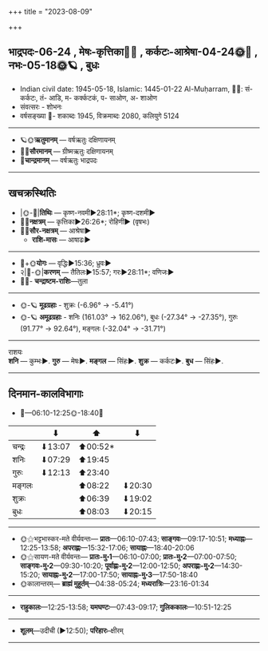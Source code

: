 +++
title = "2023-08-09"

+++
## भाद्रपदः-06-24  ,  मेषः-कृत्तिका🌛🌌  ,  कर्कटः-आश्रेषा-04-24🌞🌌  ,  नभः-05-18🌞🪐  ,  बुधः
- Indian civil date: 1945-05-18, Islamic: 1445-01-22 Al-Muḥarram, 🌌🌞: सं- कर्कटः, तं- आडि, म- कर्क्कटकं, प- साओण, अ- शाओण
- संवत्सरः - शोभनः
- वर्षसङ्ख्या 🌛- शकाब्दः 1945, विक्रमाब्दः 2080, कलियुगे 5124
___________________
- 🪐🌞**ऋतुमानम्** — वर्षऋतुः दक्षिणायनम्
- 🌌🌞**सौरमानम्** — ग्रीष्मऋतुः दक्षिणायनम्
- 🌛**चान्द्रमानम्** — वर्षऋतुः भाद्रपदः
___________________


## खचक्रस्थितिः
- |🌞-🌛|**तिथिः** — कृष्ण-नवमी►28:11*; कृष्ण-दशमी►  
- 🌌🌛**नक्षत्रम्** — कृत्तिका►26:26*; रोहिणी► (वृषभः)  
- 🌌🌞**सौर-नक्षत्रम्** — आश्रेषा►  
  - **राशि-मासः** — आषाढः► 
___________________
- 🌛+🌞**योगः** — वृद्धिः►15:36; ध्रुवः►  
- २|🌛-🌞|**करणम्** — तैतिलः►15:57; गरः►28:11*; वणिजः►  
- 🌌🌛- **चन्द्राष्टम-राशिः**—तुला  
___________________
- 🌞-🪐 **मूढग्रहाः** - शुक्रः (-6.96° → -5.41°)
- 🌞-🪐 **अमूढग्रहाः** - शनिः (161.03° → 162.06°), बुधः (-27.34° → -27.35°), गुरुः (91.77° → 92.64°), मङ्गलः (-32.04° → -31.71°)
___________________
राशयः  
**शनि** — कुम्भः►. **गुरु** — मेषः►. **मङ्गल** — सिंहः►. **शुक्र** — कर्कटः►. **बुध** — सिंहः►. 
___________________


## दिनमान-कालविभागाः
- 🌅—06:10-12:25🌞-18:40🌇  


|      |⬇     |⬆     |⬇     |
|------|-----|-----|------|
|चन्द्रः|⬇13:07 |⬆00:52*|     |
|शनिः   |⬇07:29 |⬆19:45 |     |
|गुरुः  |⬇12:13 |⬆23:40 |     |
|मङ्गलः |     |⬆08:22 |⬇20:30 |
|शुक्रः |     |⬆06:39 |⬇19:02 |
|बुधः   |     |⬆08:03 |⬇20:15 |
___________________
- 🌞⚝भट्टभास्कर-मते वीर्यवन्तः— **प्रातः**—06:10-07:43; **साङ्गवः**—09:17-10:51; **मध्याह्नः**—12:25-13:58; **अपराह्णः**—15:32-17:06; **सायाह्नः**—18:40-20:06  
- 🌞⚝सायण-मते वीर्यवन्तः— **प्रातः-मु॰1**—06:10-07:00; **प्रातः-मु॰2**—07:00-07:50; **साङ्गवः-मु॰2**—09:30-10:20; **पूर्वाह्णः-मु॰2**—12:00-12:50; **अपराह्णः-मु॰2**—14:30-15:20; **सायाह्नः-मु॰2**—17:00-17:50; **सायाह्नः-मु॰3**—17:50-18:40  
- 🌞कालान्तरम्— **ब्राह्मं मुहूर्तम्**—04:38-05:24; **मध्यरात्रिः**—23:16-01:34  
___________________
- **राहुकालः**—12:25-13:58; **यमघण्टः**—07:43-09:17; **गुलिककालः**—10:51-12:25  
___________________
- **शूलम्**—उदीची (►12:50); **परिहारः**–क्षीरम्  
___________________
